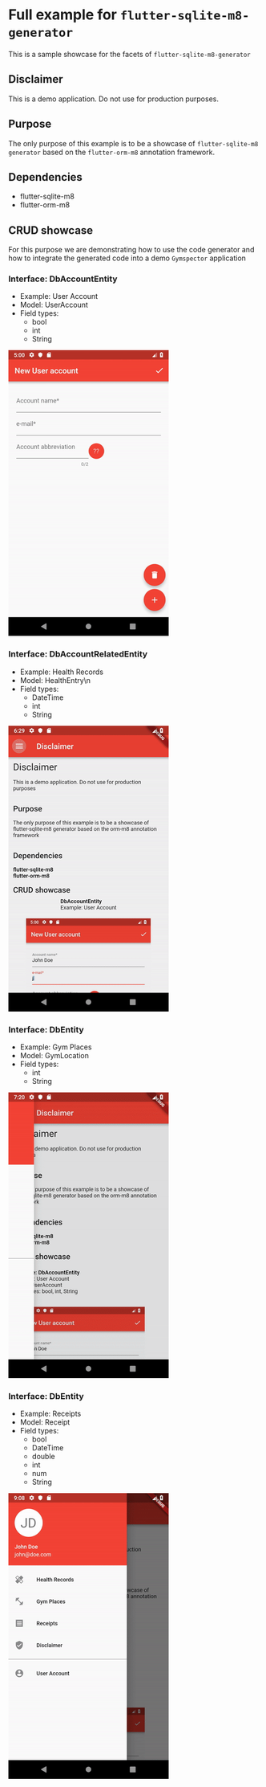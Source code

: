 # Full example for `flutter-sqlite-m8-generator` 

This is a sample showcase for the facets of `flutter-sqlite-m8-generator`

## Disclaimer

This is a demo application. Do not use for production purposes.

## Purpose

The only purpose of this example is to be a showcase of `flutter-sqlite-m8 generator` based on the `flutter-orm-m8` annotation framework.

## Dependencies

* flutter-sqlite-m8
* flutter-orm-m8

## CRUD showcase

For this purpose we are demonstrating how to use the code generator and how to integrate the generated code into a demo `Gymspector` application


### Interface: DbAccountEntity

* Example: User Account
* Model: UserAccount
* Field types: 
  * bool
  * int
  * String

![usecase001](docs/usecase001-320.gif)


### Interface: DbAccountRelatedEntity

* Example: Health Records
* Model: HealthEntry\n
* Field types: 
  * DateTime
  * int
  * String   

![usecase002](docs/usecase002-320.gif)

### Interface: DbEntity

* Example: Gym Places
* Model: GymLocation
* Field types: 
  * int
  * String

![usecase003](docs/usecase003-320.gif)

### Interface: DbEntity

* Example: Receipts
* Model: Receipt
* Field types: 
  * bool
  * DateTime
  * double
  * int
  * num
  * String

![usecase004](docs/usecase004-320.gif)